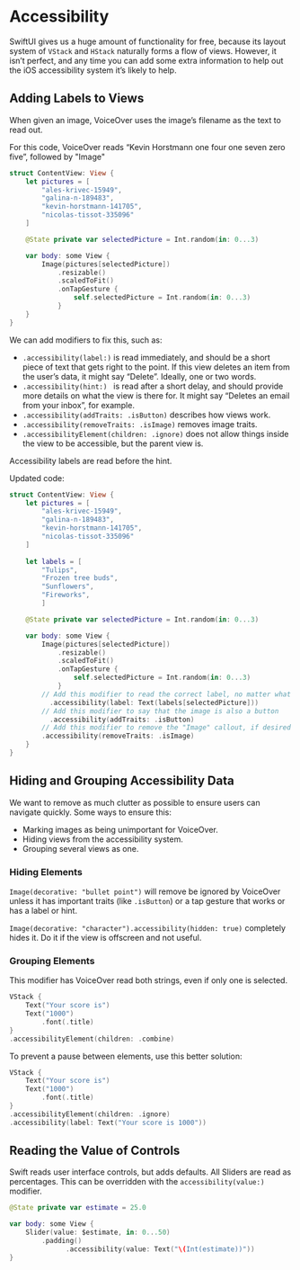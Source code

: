 # Accessibility

SwiftUI gives us a huge amount of functionality for free, because its layout system of `VStack` and `HStack` naturally forms a flow of views. However, it isn’t perfect, and any time you can add some extra information to help out the iOS accessibility system it’s likely to help.



## Adding Labels to Views

When given an image, VoiceOver uses the image’s filename as the text to read out.

For this code, VoiceOver reads “Kevin Horstmann one four one seven zero five”, followed by "Image"

```swift
struct ContentView: View {
    let pictures = [
        "ales-krivec-15949",
        "galina-n-189483",
        "kevin-horstmann-141705",
        "nicolas-tissot-335096"
    ]

    @State private var selectedPicture = Int.random(in: 0...3)

    var body: some View {
        Image(pictures[selectedPicture])
            .resizable()
            .scaledToFit()
            .onTapGesture {
                self.selectedPicture = Int.random(in: 0...3)
            }
    }
}
```

We can add modifiers to fix this, such as:

- `.accessibility(label:)` is read immediately, and should be a short piece of text that gets right to the point. If this view deletes an item from the user’s data, it might say “Delete”. Ideally, one or two words.
- `.accessibility(hint:) ` is read after a short delay, and should provide more details on what the view is there for. It might say “Deletes an email from your inbox”, for example.
- `.accessibility(addTraits: .isButton)` describes how views work.
- `.accessibility(removeTraits: .isImage)` removes image traits.
- `.accessibilityElement(children: .ignore)` does not allow things inside the view to be accessible, but the parent view is.

Accessibility labels are read before the hint.



Updated code:

```swift
struct ContentView: View {
    let pictures = [
        "ales-krivec-15949",
        "galina-n-189483",
        "kevin-horstmann-141705",
        "nicolas-tissot-335096"
    ]
    
    let labels = [
        "Tulips",
        "Frozen tree buds",
        "Sunflowers",
        "Fireworks",
		]

    @State private var selectedPicture = Int.random(in: 0...3)

    var body: some View {
        Image(pictures[selectedPicture])
            .resizable()
            .scaledToFit()
            .onTapGesture {
                self.selectedPicture = Int.random(in: 0...3)
            }
      	// Add this modifier to read the correct label, no matter what picture is selected.
	      .accessibility(label: Text(labels[selectedPicture]))
      	// Add this modifier to say that the image is also a button
	      .accessibility(addTraits: .isButton)
      	// Add this modifier to remove the "Image" callout, if desired
      	.accessibility(removeTraits: .isImage)
    }
}
```



## Hiding and Grouping Accessibility Data

We want to remove as much clutter as possible to ensure users can navigate quickly. Some ways to ensure this:

- Marking images as being unimportant for VoiceOver.
- Hiding views from the accessibility system.
- Grouping several views as one.



### Hiding Elements

`Image(decorative: "bullet point")` will remove be ignored by VoiceOver unless it has important traits (like `.isButton`) or a tap gesture that works or has a label or hint.

`Image(decorative: "character").accessibility(hidden: true)` completely hides it. Do it if the view is offscreen and not useful.



### Grouping Elements

This modifier has VoiceOver read both strings, even if only one is selected.

```swift
VStack {
    Text("Your score is")
    Text("1000")
        .font(.title)
}
.accessibilityElement(children: .combine)
```



To prevent a pause between elements, use this better solution:

```swift
VStack {
    Text("Your score is")
    Text("1000")
        .font(.title)
}
.accessibilityElement(children: .ignore)
.accessibility(label: Text("Your score is 1000"))
```



## Reading the Value of Controls

Swift reads user interface controls, but adds defaults. All Sliders are read as percentages. This can be overridden with the `accessibility(value:)` modifier.

```swift
@State private var estimate = 25.0

var body: some View {
    Slider(value: $estimate, in: 0...50)
        .padding()
			  .accessibility(value: Text("\(Int(estimate))"))
}
```

